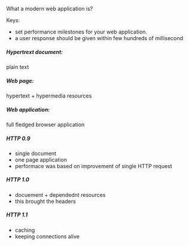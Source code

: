 What a modern web application is?

Keys:
- set performance milestones for your web application.
- a user response should be given within few hundreds of millisecond


##### Hypertrext document:
  plain text
  
##### Web page:
  hypertext + hypermedia resources
  
##### Web application:
  full fledged browser application
  
##### HTTP 0.9
- single document
- one page application
- performace was based on improvement of single HTTP request

##### HTTP 1.0
- docuement  + dependednt resources
- this brought the headers

##### HTTP 1.1
- caching
- keeping connections alive


